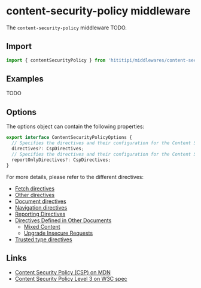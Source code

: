 # content-security-policy middleware

The `content-security-policy` middleware TODO.

## Import

```js
import { contentSecurityPolicy } from 'hititipi/middlewares/content-security-policy/content-security-policy.js';
```

## Examples

TODO

## Options

The options object can contain the following properties:

```ts
export interface ContentSecurityPolicyOptions {
  // Specifies the directives and their configuration for the Content Security Policy
  directives?: CspDirectives;
  // Specifies the directives and their configuration for the Content Security Policy (in report-only mode)
  reportOnlyDirectives?: CspDirectives;
}
```

For more details, please refer to the different directives:

- [Fetch directives](https://www.w3.org/TR/CSP/#directives-fetch)
- [Other directives](https://www.w3.org/TR/CSP/#directives-other)
- [Document directives](https://www.w3.org/TR/CSP/#directives-document)
- [Navigation directives](https://www.w3.org/TR/CSP/#directives-navigation)
- [Reporting Directives](https://www.w3.org/TR/CSP/#directives-reporting)
- [Directives Defined in Other Documents](https://www.w3.org/TR/CSP/#directives-elsewhere)
  - [Mixed Content](https://www.w3.org/TR/mixed-content/)
  - [Upgrade Insecure Requests](https://www.w3.org/TR/upgrade-insecure-requests/)
- [Trusted type directives](https://www.w3.org/TR/trusted-types/#integration-with-content-security-policy)

## Links

- [Content Security Policy (CSP) on MDN](https://developer.mozilla.org/en-US/docs/Web/HTTP/CSP)
- [Content Security Policy Level 3 on W3C spec](https://www.w3.org/TR/CSP3/)
